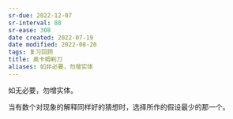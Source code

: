 ```yaml
---
sr-due: 2022-12-07
sr-interval: 88
sr-ease: 308
date created: 2022-07-19
date modified: 2022-08-20
tags: 复习回顾
title: 奥卡姆剃刀
aliases: 如非必要，勿增实体
---
```


如无必要，勿增实体。

当有数个对现象的解释同样好的猜想时，选择所作的假设最少的那一个。
